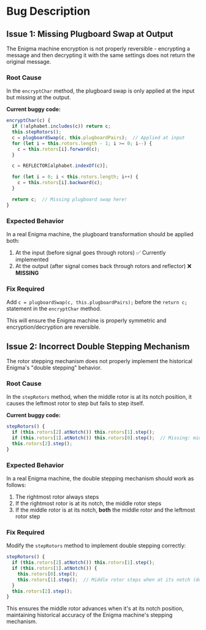 # Bug Description

## Issue 1: Missing Plugboard Swap at Output
The Enigma machine encryption is not properly reversible - encrypting a message and then decrypting it with the same settings does not return the original message.

### Root Cause
In the `encryptChar` method, the plugboard swap is only applied at the input but missing at the output. 

**Current buggy code:**
```javascript
encryptChar(c) {
  if (!alphabet.includes(c)) return c;
  this.stepRotors();
  c = plugboardSwap(c, this.plugboardPairs);  // Applied at input
  for (let i = this.rotors.length - 1; i >= 0; i--) {
    c = this.rotors[i].forward(c);
  }

  c = REFLECTOR[alphabet.indexOf(c)];

  for (let i = 0; i < this.rotors.length; i++) {
    c = this.rotors[i].backward(c);
  }

  return c;  // Missing plugboard swap here!
}
```

### Expected Behavior
In a real Enigma machine, the plugboard transformation should be applied both:
1. At the input (before signal goes through rotors) ✅ Currently implemented
2. At the output (after signal comes back through rotors and reflector) ❌ **MISSING**

### Fix Required
Add `c = plugboardSwap(c, this.plugboardPairs);` before the `return c;` statement in the `encryptChar` method.

This will ensure the Enigma machine is properly symmetric and encryption/decryption are reversible.

## Issue 2: Incorrect Double Stepping Mechanism
The rotor stepping mechanism does not properly implement the historical Enigma's "double stepping" behavior.

### Root Cause
In the `stepRotors` method, when the middle rotor is at its notch position, it causes the leftmost rotor to step but fails to step itself.

**Current buggy code:**
```javascript
stepRotors() {
  if (this.rotors[2].atNotch()) this.rotors[1].step();
  if (this.rotors[1].atNotch()) this.rotors[0].step();  // Missing: middle rotor should also step here
  this.rotors[2].step();
}
```

### Expected Behavior
In a real Enigma machine, the double stepping mechanism should work as follows:
1. The rightmost rotor always steps
2. If the rightmost rotor is at its notch, the middle rotor steps
3. If the middle rotor is at its notch, **both** the middle rotor and the leftmost rotor step

### Fix Required
Modify the `stepRotors` method to implement double stepping correctly:
```javascript
stepRotors() {
  if (this.rotors[2].atNotch()) this.rotors[1].step();
  if (this.rotors[1].atNotch()) {
    this.rotors[0].step();
    this.rotors[1].step();  // Middle rotor steps when at its notch (double stepping)
  }
  this.rotors[2].step();
}
```

This ensures the middle rotor advances when it's at its notch position, maintaining historical accuracy of the Enigma machine's stepping mechanism. 